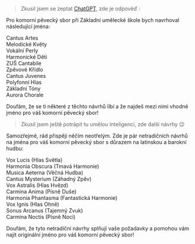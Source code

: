 > Zkusil jsem se zeptat [ChatGPT](https://chat.openai.com/), zde je odpověď :

Pro komorní pěvecký sbor při Základní umělecké škole bych navrhoval následující jména:

Cantus Artes \
Melodické Květy \
Vokální Perly \
Harmonické Děti \
ZUŠ Cantabile \
Zpěvové Křídlo \
Cantus Juvenes \
Polyfonní Hlas \
Základní Tóny \
Aurora Chorale

Doufám, že se ti některé z těchto návrhů líbí a že najdeš mezi nimi vhodné jméno pro váš komorní pěvecký sbor!

> Zkusil jsem ještě potrápit tu umělou inteligenci, zde další návrhy 😉

Samozřejmě, rád přispěji něčím neotřelým. Zde je pár netradičních návrhů na jména pro váš komorní pěvecký sbor s důrazem na latinskou a barokní hudbu:

Vox Lucis (Hlas Světla) \
Harmonia Obscura (Tmavá Harmonie) \
Musica Aeterna (Věčná Hudba) \
Cantus Mysterium (Záhadný Zpěv) \
Vox Astralis (Hlas Hvězd) \
Carmina Anima (Písně Duše) \
Harmonia Phantasma (Fantastická Harmonie) \
Vox Ignis (Hlas Ohně) \
Sonus Arcanus (Tajemný Zvuk) \
Carmina Noctis (Písně Noci)

Doufám, že tyto netradiční návrhy splňují vaše požadavky a pomohou vám najít originální jméno pro váš komorní pěvecký sbor!